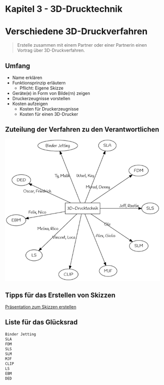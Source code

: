 Kapitel 3 - 3D-Drucktechnik
==============

# Verschiedene 3D-Druckverfahren

> Erstelle zusammen mit einem Partner oder einer Partnerin einen Vortrag über 3D-Druckverfahren.

## Umfang

- Name erklären
- Funktionsprinzip erläutern
    - Pflicht: Eigene Skizze
- Geräte(e) in Form von Bilde(rn) zeigen
- Druckerzeugnisse vorstellen
- Kosten aufzeigen
    - Kosten für Druckerzeugnisse
    - Kosten für einen 3D-Drucker

## Zuteilung der Verfahren zu den Verantwortlichen

![](./img/OpenScad_Druckverfahren_Aufteilung.png)

## Tipps für das Erstellen von Skizzen

[Präsentation zum Skizzen erstellen](4_openscad_kapitel3_skizzen2praesi.slides.md)

## Liste für das Glücksrad

~~~
Binder Jetting
SLA
FDM
SLS
SLM
MJF
CLIP
LS
EBM
DED
~~~
